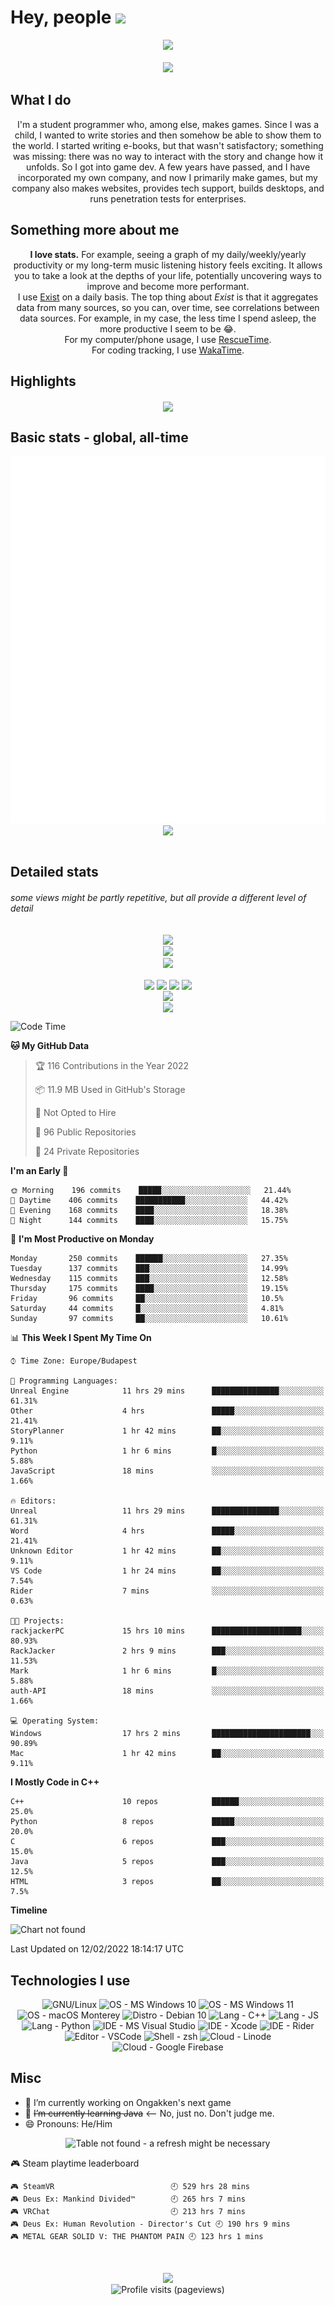 # Hey, people <img src="https://github.com/simonSlamka/simonSlamka/blob/834880a865bb9b629ecbd092282f6ec3f9afb45d/v.gif" width="80px">

<!--
<p align="center">
    <a>
        <img src="https://user-images.githubusercontent.com/51794014/126156784-01d29993-1b3b-44ba-93f1-b28e56e9ac73.jpg"/>
    </a>
</p>
-->

<p align="center">
    <a>
        <img src="https://raw.githubusercontent.com/simonSlamka/simonSlamka/main/metrics.classic.svg"/>
    </a>
    <br/>
   <!-- <a>
       <img align="center" src="https://raw.githubusercontent.com/simonSlamka/simonSlamka/main/metrics.plugin.languages.details.svg"/>
    </a>
    <br/> -->
  <!--  <a>
        <img src="https://raw.githubusercontent.com/simonSlamka/simonSlamka/main/metrics.plugin.support.svg"/>
    </a> -->
    <br/>
    <a>
        <img src="https://raw.githubusercontent.com/simonSlamka/simonSlamka/main/metrics.plugin.people.svg"/>
    </a>
</p>

## What I do
<p align="center">
I'm a student programmer who, among else, makes games. Since I was a child, I wanted to write stories and then somehow be able to show them to the world. I started writing e-books, but that wasn't satisfactory; something was missing: there was no way to interact with the story and change how it unfolds. So I got into game dev. A few years have passed, and I have incorporated my own company, and now I primarily make games, but my company also makes websites, provides tech support, builds desktops, and runs penetration tests for enterprises.
</p>

## Something more about me
<p align="center">
<b>I love stats.</b> For example, seeing a graph of my daily/weekly/yearly productivity or my long-term music listening history feels exciting. It allows you to take a look at the depths of your life, potentially uncovering ways to improve and become more performant.
<br/>I use <a href="exist.io">Exist</a> on a daily basis. The top thing about <i>Exist</i> is that it aggregates data from many sources, so you can, over time, see correlations between data sources. For example, in my case, the less time I spend asleep, the more productive I seem to be 😂.
<br/>For my computer/phone usage, I use <a href="rescuetime.com">RescueTime</a>.
<br/>For coding tracking, I use <a href="wakatime.com/simonSlamka">WakaTime</a>.
</p>

## Highlights
<p align="center">
    <a>
        <img align="center" src="https://raw.githubusercontent.com/simonSlamka/simonSlamka/main/metrics.plugin.achievements.svg"/>
    </a>
</p>

## Basic stats - global, all-time
<p align="center">
    <a>
        <img align="center" src="https://github.com/simonSlamka/simonSlamka/blob/output/generated/overview.svg"/>
    </a>
    </br>
    <a href="https://wakatime.com/@simonSlamka">
        <img align="center" src="https://github.com/simonSlamka/simonSlamka/blob/output/generated/languages.svg"/>
    </a>
    <br/>
    <a>
        <img align="center" src="http://github-readme-streak-stats.herokuapp.com?user=simonSlamka&theme=tokyonight_duo&hide_border=true"/>
    </a>
    <br/>
    <br/>
    
## Detailed stats
###### some views might be partly repetitive, but all provide a different level of detail

<p align="center">
   <a>
       <img align="center" src="https://raw.githubusercontent.com/simonSlamka/simonSlamka/main/metrics.plugin.wakatime.svg"/>
   </a>
   <br/>
   <a>
       <img align="center" src="https://raw.githubusercontent.com/simonSlamka/simonSlamka/main/metrics.plugin.projects.svg"/>
   </a>
   <br/>
   <a>
       <img align="center" src="https://raw.githubusercontent.com/simonSlamka/simonSlamka/main/metrics.plugin.habits.svg"/>
   </a>
   <br/>
   <br/>
   <a>
       <img align="center" src="https://raw.githubusercontent.com/simonSlamka/simonSlamka/main/metrics.plugin.followup.svg"/>
   </a>
   <a>
       <img align="center" src="https://raw.githubusercontent.com/simonSlamka/simonSlamka/main/metrics.plugin.followup.user.svg"/>
   </a>
   <a>
       <img align="center" src="https://raw.githubusercontent.com/simonSlamka/simonSlamka/main/metrics.plugin.isocalendar.fullyear.svg"/>
   </a>
   <a>
       <img align="center" src="https://raw.githubusercontent.com/simonSlamka/simonSlamka/main/metrics.plugin.activity.svg"/>
   </a>
   <br/>
   <a>
       <img align="center" src="https://raw.githubusercontent.com/simonSlamka/simonSlamka/main/metrics.plugin.stars.svg"/>
   </a>
   <br/>
   <a>
       <img align="center" src="https://raw.githubusercontent.com/simonSlamka/simonSlamka/main/metrics.plugin.gists.svg"/>
   </a>
</p>

<!--START_SECTION:waka-->
![Code Time](http://img.shields.io/badge/Code%20Time-319%20hrs%2021%20mins-blue)

**🐱 My GitHub Data** 

> 🏆 116 Contributions in the Year 2022
 > 
> 📦 11.9 MB Used in GitHub's Storage 
 > 
> 🚫 Not Opted to Hire
 > 
> 📜 96 Public Repositories 
 > 
> 🔑 24 Private Repositories  
 > 
**I'm an Early 🐤** 

```text
🌞 Morning    196 commits    █████░░░░░░░░░░░░░░░░░░░░   21.44% 
🌆 Daytime    406 commits    ███████████░░░░░░░░░░░░░░   44.42% 
🌃 Evening    168 commits    ████░░░░░░░░░░░░░░░░░░░░░   18.38% 
🌙 Night      144 commits    ████░░░░░░░░░░░░░░░░░░░░░   15.75%

```
📅 **I'm Most Productive on Monday** 

```text
Monday       250 commits    ██████░░░░░░░░░░░░░░░░░░░   27.35% 
Tuesday      137 commits    ███░░░░░░░░░░░░░░░░░░░░░░   14.99% 
Wednesday    115 commits    ███░░░░░░░░░░░░░░░░░░░░░░   12.58% 
Thursday     175 commits    ████░░░░░░░░░░░░░░░░░░░░░   19.15% 
Friday       96 commits     ██░░░░░░░░░░░░░░░░░░░░░░░   10.5% 
Saturday     44 commits     █░░░░░░░░░░░░░░░░░░░░░░░░   4.81% 
Sunday       97 commits     ██░░░░░░░░░░░░░░░░░░░░░░░   10.61%

```


📊 **This Week I Spent My Time On** 

```text
⌚︎ Time Zone: Europe/Budapest

💬 Programming Languages: 
Unreal Engine            11 hrs 29 mins      ███████████████░░░░░░░░░░   61.31% 
Other                    4 hrs               █████░░░░░░░░░░░░░░░░░░░░   21.41% 
StoryPlanner             1 hr 42 mins        ██░░░░░░░░░░░░░░░░░░░░░░░   9.11% 
Python                   1 hr 6 mins         █░░░░░░░░░░░░░░░░░░░░░░░░   5.88% 
JavaScript               18 mins             ░░░░░░░░░░░░░░░░░░░░░░░░░   1.66%

🔥 Editors: 
Unreal                   11 hrs 29 mins      ███████████████░░░░░░░░░░   61.31% 
Word                     4 hrs               █████░░░░░░░░░░░░░░░░░░░░   21.41% 
Unknown Editor           1 hr 42 mins        ██░░░░░░░░░░░░░░░░░░░░░░░   9.11% 
VS Code                  1 hr 24 mins        ██░░░░░░░░░░░░░░░░░░░░░░░   7.54% 
Rider                    7 mins              ░░░░░░░░░░░░░░░░░░░░░░░░░   0.63%

🐱‍💻 Projects: 
rackjackerPC             15 hrs 10 mins      ████████████████████░░░░░   80.93% 
RackJacker               2 hrs 9 mins        ███░░░░░░░░░░░░░░░░░░░░░░   11.53% 
Mark                     1 hr 6 mins         █░░░░░░░░░░░░░░░░░░░░░░░░   5.88% 
auth-API                 18 mins             ░░░░░░░░░░░░░░░░░░░░░░░░░   1.66%

💻 Operating System: 
Windows                  17 hrs 2 mins       ██████████████████████░░░   90.89% 
Mac                      1 hr 42 mins        ██░░░░░░░░░░░░░░░░░░░░░░░   9.11%

```

**I Mostly Code in C++** 

```text
C++                      10 repos            ██████░░░░░░░░░░░░░░░░░░░   25.0% 
Python                   8 repos             █████░░░░░░░░░░░░░░░░░░░░   20.0% 
C                        6 repos             ███░░░░░░░░░░░░░░░░░░░░░░   15.0% 
Java                     5 repos             ███░░░░░░░░░░░░░░░░░░░░░░   12.5% 
HTML                     3 repos             ██░░░░░░░░░░░░░░░░░░░░░░░   7.5%

```


**Timeline**

![Chart not found](https://raw.githubusercontent.com/simonSlamka/simonSlamka/main/charts/bar_graph.png) 


 Last Updated on 12/02/2022 18:14:17 UTC
<!--END_SECTION:waka-->

</p>

## Technologies I use
<p align="center">
  <a>
    <img src="https://img.shields.io/badge/OS-GNU%2FLinux-informational?style=flat&color=0000ff" alt="GNU/Linux"/>
  </a>
  <a>
    <img src="https://img.shields.io/badge/OS-Microsoft%20Windows%2010%20amd64-informational?style=flat&color=0000ff" alt="OS - MS Windows 10"/>
  </a>
  <a>
    <img src="https://img.shields.io/badge/OS-Microsoft%20Windows%2011%20arm64-informational?style=flat&color=0000ff" alt="OS - MS Windows 11"/>
  </a>
  <a>
    <img src="https://img.shields.io/badge/OS-macOS%20Monterey-informational?style=flat&color=0000ff" alt="OS - macOS Monterey"/>
  </a>
  <a>
    <img src="https://img.shields.io/badge/Distro-Debian%2010-informational?style=flat&color=0000ff" alt="Distro - Debian 10"/>
  </a>
  <a>
    <img src="https://img.shields.io/badge/Lang-C++-informational?style=flat&color=0000ff" alt="Lang - C++"/>
  </a>
  <a>
    <img src="https://img.shields.io/badge/Lang-JS-informational?style=flat&color=0000ff" alt="Lang - JS"/>
  </a>
  <a>
    <img src="https://img.shields.io/badge/Lang-Python-informational?style=flat&color=0000ff" alt="Lang - Python"/>
  </a>
  <a>
    <img src="https://img.shields.io/badge/IDE-Microsoft%20Visual%20Studio-informational?style=flat&color=0000ff" alt="IDE - MS Visual Studio"/>
  </a>
  <a>
    <img src="https://img.shields.io/badge/IDE-Xcode-informational?style=flat&color=0000ff" alt="IDE - Xcode"/>
  </a>
  <a>
    <img src="https://img.shields.io/badge/IDE-JetBrains%20Rider-informational?style=flat&color=0000ff" alt="IDE - Rider"/>
  </a>
  <a>
    <img src="https://img.shields.io/badge/Editor-VSCode-informational?style=flat&color=0000ff" alt="Editor - VSCode"/>
  </a>
  <a>
    <img src="https://img.shields.io/badge/Shell-zsh-informational?style=flat&color=0000ff" alt="Shell - zsh"/>
  </a>
  <a>
    <img src="https://img.shields.io/badge/Cloud-Linode-informational?style=flat&color=0000ff" alt="Cloud - Linode"/>
  </a>
  <a>
    <img src="https://img.shields.io/badge/Cloud-Google%20Firebase-informational?style=flat&color=0000ff" alt="Cloud - Google Firebase"/>
  </a>
</p>

## Misc
<p align="center">
    <ul>
        <li>🔭 I’m currently working on Ongakken's next game</li>
        <li>🌱 <s>I’m currently learning Java</s> <-- No, just no. Don't judge me.</li>
        <li>😄 Pronouns: He/Him</li>
    </ul>
</p>
            
<p align="center">
    <a>
        <img align="cetner" src="https://lastfm-recently-played.vercel.app/api?user=simtoon1011&width=500&count=10" alt="Table not found - a refresh might be necessary"/>
    </a>
</p>
        
  <!-- steam-box start -->
🎮 Steam playtime leaderboard
```text
🎮 SteamVR                          🕘 529 hrs 28 mins
🎮 Deus Ex: Mankind Divided™        🕘 265 hrs 7 mins
🎮 VRChat                           🕘 213 hrs 7 mins
🎮 Deus Ex: Human Revolution - Director's Cut 🕘 190 hrs 9 mins
🎮 METAL GEAR SOLID V: THE PHANTOM PAIN 🕘 123 hrs 1 mins
```
<!-- Powered by https://github.com/YouEclipse/steam-box . -->
<!-- steam-box end -->
  </br>
  
<p align="center">
  <a>
    <img align="center" src="https://raw.githubusercontent.com/simonSlamka/simonSlamka/main/metrics.plugin.anilist.full.svg"/>
  </a>
  <br/>
  <a>
    <img align="center" src="https://komarev.com/ghpvc/?username=simonSlamka" alt="Profile visits (pageviews)"/>
  </a>
</p>
